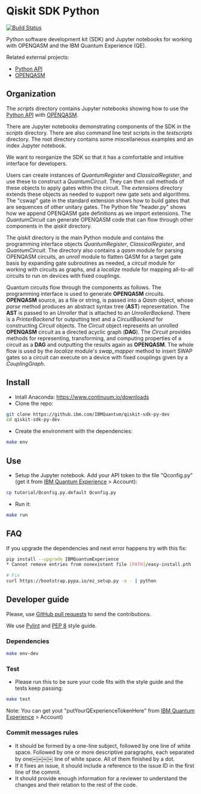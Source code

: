 # Qiskit SDK Python

[![Build Status](https://travis.ibm.com/IBMQuantum/qiskit-sdk-py-dev.svg?token=GMH4xFrA9iezVJKqw2zH&branch=master)](https://travis.ibm.com/IBMQuantum/qiskit-sdk-py-dev)

Python software development kit (SDK) and Jupyter notebooks for working with
OPENQASM and the IBM Quantum Experience (QE).

Related external projects:

- [Python API](https://github.com/IBM/qiskit-api-py)
- [OPENQASM](https://github.com/IBM/qiskit-openqasm)

## Organization

The *scripts* directory contains Jupyter notebooks showing how to use the
[Python API](https://github.com/IBM/qiskit-api-py) with
[OPENQASM](https://github.com/IBM/qiskit-openqasm).

There are Jupyter notebooks demonstrating components of
the SDK in the *scripts* directory. There are also command line test scripts
in the *testscripts* directory. The root directory contains some miscellaneous
examples and an index Jupyter notebook.

We want to reorganize the SDK so that it has a comfortable and intuitive
interface for developers.

Users can create instances of *QuantumRegister* and *ClassicalRegister*, and
use these to construct a *QuantumCircuit*. They can then call methods of these
objects to apply gates within the circuit. The *extensions* directory extends
these objects as needed to support new gate sets and algorithms. The "cswap"
gate in the standard extension shows how to build gates that are sequences of
other unitary gates. The Python file "header.py" shows how we append OPENQASM
gate definitions as we import extensions. The *QuantumCircuit* can generate
OPENQASM code that can flow through other components in the *qiskit* directory.

The *qiskit* directory is the main Python module and contains the programming
interface objects *QuantumRegister*, *ClassicalRegister*, and *QuantumCircuit*.
The directory also contains a *qasm* module for parsing OPENQASM circuits,
an *unroll* module to flatten QASM for a target gate basis by expanding
gate subroutines as needed, a *circuit* module for working with circuits as
graphs, and a *localize* module for mapping all-to-all circuits to run on
devices with fixed couplings.

Quantum circuits flow through the components as follows. The programming
interface is used to generate **OPENQASM** circuits. **OPENQASM** source,
as a file or string, is passed into a *Qasm* object, whose *parse* method
produces an abstract syntax tree (**AST**) representation. The **AST** is
passed to an *Unroller* that is attached to an *UnrollerBackend*. There is
a *PrinterBackend* for outputting text and a *CircuitBackend* for constructing *Circuit* objects. The *Circuit* object represents an unrolled **OPENQASM**
circuit as a directed acyclic graph (**DAG**). The *Circuit* provides methods
for representing, transforming, and computing properties of a circuit as a
**DAG** and outputting the results again as **OPENQASM**. The whole flow is
used by the *localize* module's *swap_mapper* method to insert SWAP gates
so a circuit can execute on a device with fixed couplings given by a
*CouplingGraph*.

## Install

- Intall Anaconda: https://www.continuum.io/downloads
- Clone the repo:

```sh
git clone https://github.ibm.com/IBMQuantum/qiskit-sdk-py-dev
cd qiskit-sdk-py-dev
```

- Create the environment with the dependencies:

```sh
make env
```

## Use

- Setup the Jupyter notebook. Add your API token to the file "Qconfig.py" (get it from [IBM Quantum Experience](https://quantumexperience.ng.bluemix.net) > Account):

```sh
cp tutorial/Qconfig.py.default Qconfig.py
```

- Run it:

```sh
make run
```

## FAQ

If you upgrade the dependencies and next error happens try with this fix:

```sh
pip install --upgrade IBMQuantumExperience
* Cannot remove entries from nonexistent file [PATH]/easy-install.pth

# Fix
curl https://bootstrap.pypa.io/ez_setup.py -o - | python
```

## Developer guide

Please, use [GitHub pull requests](https://help.github.com/articles/using-pull-requests) to send the contributions.

We use [Pylint](https://www.pylint.org) and [PEP 8](https://www.python.org/dev/peps/pep-0008) style guide.


### Dependencies

```sh
make env-dev
```

### Test

- Please run this to be sure your code fits with the style guide and the tests keep passing:

```sh
make test
```

Note: You can get yout "putYourQExperienceTokenHere" from [IBM Quantum Experience](https://quantumexperience.ng.bluemix.net) > Account)

### Commit messages rules

- It should be formed by a one-line subject, followed by one line of white space. Followed by one or more descriptive paragraphs, each separated by one￼￼￼￼ line of white space. All of them finished by a dot.
- If it fixes an issue, it should include a reference to the issue ID in the first line of the commit.
- It should provide enough information for a reviewer to understand the changes and their relation to the rest of the code.
